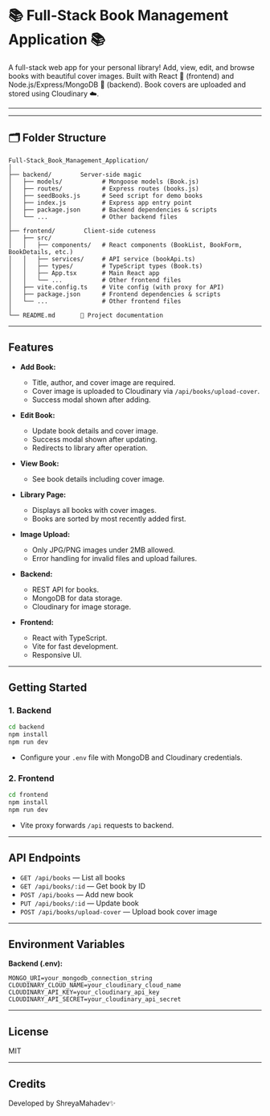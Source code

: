 # 📚 Full-Stack Book Management Application 📚

A full-stack web app for your personal library! Add, view, edit, and browse books with beautiful cover images. Built with React 🧁 (frontend) and Node.js/Express/MongoDB 🍃 (backend). Book covers are uploaded and stored using Cloudinary ☁️.

---

---

## 🗂️ Folder Structure

```
Full-Stack_Book_Management_Application/
│
├── backend/        Server-side magic
│   ├── models/           # Mongoose models (Book.js)
│   ├── routes/           # Express routes (books.js)
│   ├── seedBooks.js      # Seed script for demo books
│   ├── index.js          # Express app entry point
│   ├── package.json      # Backend dependencies & scripts
│   └── ...               # Other backend files
│
├── frontend/        Client-side cuteness
│   ├── src/
│   │   ├── components/   # React components (BookList, BookForm, BookDetails, etc.)
│   │   ├── services/     # API service (bookApi.ts)
│   │   ├── types/        # TypeScript types (Book.ts)
│   │   ├── App.tsx       # Main React app
│   │   └── ...           # Other frontend files
│   ├── vite.config.ts    # Vite config (with proxy for API)
│   ├── package.json      # Frontend dependencies & scripts
│   └── ...               # Other frontend files
│
└── README.md       📝 Project documentation
```

---

## Features

- **Add Book:**  
  - Title, author, and cover image are required.
  - Cover image is uploaded to Cloudinary via `/api/books/upload-cover`.
  - Success modal shown after adding.

- **Edit Book:**  
  - Update book details and cover image.
  - Success modal shown after updating.
  - Redirects to library after operation.

- **View Book:**  
  - See book details including cover image.

- **Library Page:**  
  - Displays all books with cover images.
  - Books are sorted by most recently added first.

- **Image Upload:**  
  - Only JPG/PNG images under 2MB allowed.
  - Error handling for invalid files and upload failures.

- **Backend:**  
  - REST API for books.
  - MongoDB for data storage.
  - Cloudinary for image storage.

- **Frontend:**  
  - React with TypeScript.
  - Vite for fast development.
  - Responsive UI.

---

## Getting Started

### 1. Backend

```bash
cd backend
npm install
npm run dev
```

- Configure your `.env` file with MongoDB and Cloudinary credentials.

### 2. Frontend

```bash
cd frontend
npm install
npm run dev
```

- Vite proxy forwards `/api` requests to backend.

---

## API Endpoints

- `GET /api/books` — List all books
- `GET /api/books/:id` — Get book by ID
- `POST /api/books` — Add new book
- `PUT /api/books/:id` — Update book
- `POST /api/books/upload-cover` — Upload book cover image

---

## Environment Variables

**Backend (.env):**
```
MONGO_URI=your_mongodb_connection_string
CLOUDINARY_CLOUD_NAME=your_cloudinary_cloud_name
CLOUDINARY_API_KEY=your_cloudinary_api_key
CLOUDINARY_API_SECRET=your_cloudinary_api_secret
```

---

## License

MIT

---

## Credits

Developed by ShreyaMahadev✨
